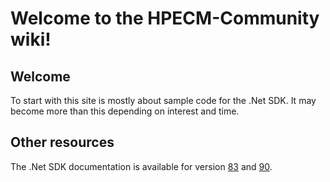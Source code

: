# Welcome to the HPECM-Community wiki!
## Welcome
To start with this site is mostly about sample code for the .Net SDK.  It may become more than this depending on interest and time.

## Other resources
The .Net SDK documentation is available for version [83](http://sdk.hpecm.xyz/83/index.html) and [90](http://sdk.hpecm.xyz/90/index.html).
